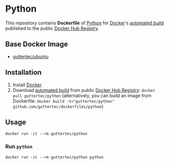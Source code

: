 # Python

This repository contains **Dockerfile** of [Python](https://www.python.org/) for [Docker](https://www.docker.com/)'s [automated build](https://registry.hub.docker.com/u/guttertec/python/) published to the public [Docker Hub Registry](https://registry.hub.docker.com/).

## Base Docker Image

* [guttertec/ubuntu](https://registry.hub.docker.com/u/guttertec/ubuntu/)

## Installation

1. Install [Docker](https://www.docker.com/).
2. Download [automated build](https://registry.hub.docker.com/u/guttertec/python/) from public [Docker Hub Registry](https://registry.hub.docker.com/): `docker pull guttertec/python` (alternatively, you can build an image from Dockerfile: `docker build -t="guttertec/python" github.com/guttertec/dockerfiles/python`)

## Usage

`docker run -it --rm guttertec/python`

### Run `python`

`docker run -it --rm guttertec/python python`